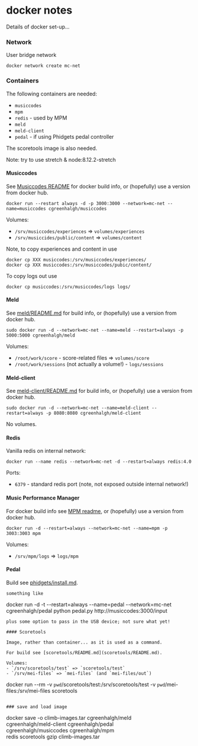 # docker notes

Details of docker set-up...

### Network

User bridge network
```
docker network create mc-net
```

### Containers

The following containers are needed:
- `musiccodes`
- `mpm`
- `redis` - used by MPM
- `meld`
- `meld-client`
- `pedal` - if using Phidgets pedal controller

The scoretools image is also needed.

Note: try to use stretch & node:8.12.2-stretch

#### Musiccodes

See [Musiccodes README](https://github.com/cgreenhalgh/musiccodes)
for docker build info, or (hopefully) use a version from docker hub.

```
docker run --restart always -d -p 3000:3000 --network=mc-net --name=musiccodes cgreenhalgh/musiccodes
```
Volumes:
- `/srv/musiccodes/experiences` => `volumes/experiences`
- `/srv/musiccides/public/content` => `volumes/content`


Note, to copy experiences and content in use 
```
docker cp XXX musiccodes:/srv/musiccodes/experiences/
docker cp XXX musiccodes:/srv/musiccodes/pubic/content/
```
To copy logs out use
```
docker cp musiccodes:/srv/musiccodes/logs logs/
```

#### Meld

See [meld/README.md](meld/README.md) for build info, or (hopefully) use a 
version from docker hub.

```
sudo docker run -d --network=mc-net --name=meld --restart=always -p 5000:5000 cgreenhalgh/meld
```
Volumes:
- `/root/work/score` - score-related files => `volumes/score`
- `/root/work/sessions` (not actually a volume!) - `logs/sessions`

#### Meld-client

See [meld-client/README.md](meld-client/README.md) for build info, 
or (hopefully) use a version from docker hub.

```
sudo docker run -d --network=mc-net --name=meld-client --restart=always -p 8080:8080 cgreenhalgh/meld-client
```
No volumes.

#### Redis

Vanilla redis on internal network:
```
docker run --name redis --network=mc-net -d --restart=always redis:4.0
```

Ports:
- `6379` - standard redis port (note, not exposed outside internal network!)

#### Music Performance Manager

For docker build info see [MPM readme](https://github.com/cgreenhalgh/music-performance-manager),
or (hopefully) use a version from docker hub.

```
docker run -d --restart=always --network=mc-net --name=mpm -p 3003:3003 mpm
```
Volumes:
- `/srv/mpm/logs` => `logs/mpm`

#### Pedal

Build see [phidgets/install.md](phidgets/install.md).

```
something like
```
docker run -d -t --restart=always --name=pedal --network=mc-net cgreenhalgh/pedal python pedal.py http://musiccodes:3000/input
```
plus some option to pass in the USB device; not sure what yet!

#### Scoretools

Image, rather than container... as it is used as a command.

For build see [scoretools/README.md](scoretools/README.md).

Volumes:
- `/srv/scoretools/test` => `scoretools/test`
- `/srv/mei-files` => `mei-files` (and `mei-files/out`)

```
docker run --rm -v `pwd`/scoretools/test:/srv/scoretools/test -v `pwd`/mei-files:/srv/mei-files scoretools
```

### save and load image

```
docker save -o climb-images.tar cgreenhalgh/meld \
 cgreenhalgh/meld-client cgreenhalgh/pedal \
 cgreenhalgh/musiccodes cgreenhalgh/mpm \
 redis scoretools
gzip climb-images.tar
```

